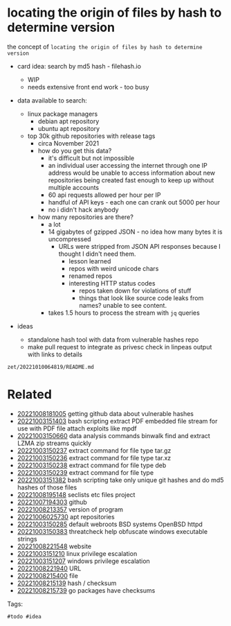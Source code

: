 # locating the origin of files by hash to determine version

the concept of `locating the origin of files by hash to determine version`

- card idea: search by md5 hash - filehash.io
  - WIP
  - needs extensive front end work - too busy

- data available to search:
  - linux package managers
    - debian apt repository
    - ubuntu apt repository
  - top 30k github repositories with release tags
    - circa November 2021
    - how do you get this data?
      - it's difficult but not impossible
      - an individual user accessing the internet through one IP address would be unable to access information about new repositories being created fast enough to keep up without multiple accounts
      - 60 api requests allowed per hour per IP
      - handful of API keys - each one can crank out 5000 per hour
      - no i didn't hack anybody
    - how many repositories are there?
      - a lot
      - 14 gigabytes of gzipped JSON - no idea how many bytes it is uncompressed
        - URLs were stripped from JSON API responses because I thought I didn't need them.
          - lesson learned
          - repos with weird unicode chars
          - renamed repos
          - interesting HTTP status codes
            - repos taken down for violations of stuff
            - things that look like source code leaks from names? unable to see content.
      - takes 1.5 hours to process the stream with `jq` queries

- ideas
  - standalone hash tool with data from vulnerable hashes repo
  - make pull request to integrate as privesc check in linpeas output with links to details

` zet/20221010064819/README.md `

# Related

- [20221008181005](/zet/20221008181005/README.md) getting github data about vulnerable hashes
- [20221003151403](/zet/20221003151403/README.md) bash scripting extract PDF embedded file stream for use with PDF file attach exploits like mpdf
- [20221003150660](/zet/20221003150660/README.md) data analysis commands binwalk find and extract LZMA zip streams quickly
- [20221003150237](/zet/20221003150237/README.md) extract command for file type tar.gz
- [20221003150236](/zet/20221003150236/README.md) extract command for file type tar.xz
- [20221003150238](/zet/20221003150238/README.md) extract command for file type deb
- [20221003150239](/zet/20221003150239/README.md) extract command for file type
- [20221003151382](/zet/20221003151382/README.md) bash scripting take only unique git hashes and do md5 hashes of those files
- [20221008195148](/zet/20221008195148/README.md) seclists etc files project
- [20221007194303](/zet/20221007194303/README.md) github
- [20221008213357](/zet/20221008213357/README.md) version of program
- [20221006025730](/zet/20221006025730/README.md) apt repositories
- [20221003150285](/zet/20221003150285/README.md) default webroots BSD systems OpenBSD httpd
- [20221003150383](/zet/20221003150383/README.md) threatcheck help obfuscate windows executable strings
- [20221008221548](/zet/20221008221548/README.md) website
- [20221003151210](/zet/20221003151210/README.md) linux privilege escalation
- [20221003151207](/zet/20221003151207/README.md) windows privilege escalation
- [20221008221940](/zet/20221008221940/README.md) URL
- [20221008215400](/zet/20221008215400/README.md) file
- [20221008215139](/zet/20221008215139/README.md) hash / checksum
- [20221008215739](/zet/20221008215739/README.md) go packages have checksums

Tags:

    #todo #idea
